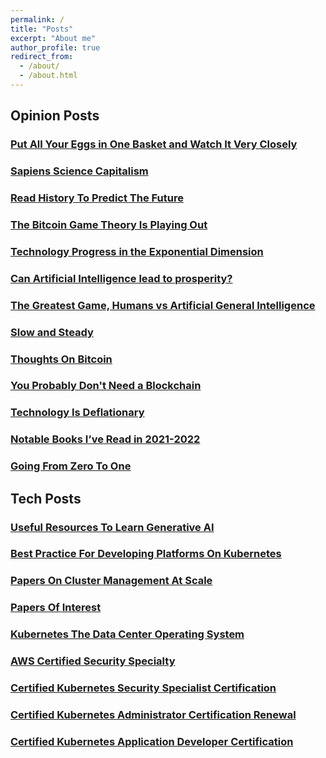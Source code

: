 ```yaml
---
permalink: /
title: "Posts"
excerpt: "About me"
author_profile: true
redirect_from: 
  - /about/
  - /about.html
---
```


## Opinion Posts

### [Put All Your Eggs in One Basket and Watch It Very Closely](/publications/put-all-your-eggs-in-one-basket)

### [Sapiens Science Capitalism](/publications/sapiens-science-capitalism)

### [Read History To Predict The Future](/publications/read-history-to-predict-the-future)

### [The Bitcoin Game Theory Is Playing Out](/publications/bitcoin-game-theory-is-playing-out)

### [Technology Progress in the Exponential Dimension](/publications/technology-progress-in-the-exponential-dimension)

### [Can Artificial Intelligence lead to prosperity?](/publications/ai-prosperity)

### [The Greatest Game, Humans vs Artificial General Intelligence](/publications/the-greatest-game)

### [Slow and Steady](/publications/slow-and-steady)

### [Thoughts On Bitcoin](/publications/thoughts-on-bitcoin)

### [You Probably Don't Need a Blockchain](/publications/probably-dont-need-a-blockchain)

### [Technology Is Deflationary](/publications/technology-is-deflationary)

### [Notable Books I’ve Read in 2021-2022](/publications/2022-books-read)

### [Going From Zero To One](/publications/going-from-zero-to-one)

## Tech Posts

### [Useful Resources To Learn Generative AI](/publications/generative-ai)

### [Best Practice For Developing Platforms On Kubernetes](/publications/kubernetes-best-practices)

### [Papers On Cluster Management At Scale](/publications/cluster-management-papers)

### [Papers Of Interest](/publications/papers-of-interest)

### [Kubernetes The Data Center Operating System](/publications/kubernetes-the-data-center-operating-system)

### [AWS Certified Security Specialty](/publications/aws-security-certification)

### [Certified Kubernetes Security Specialist Certification](/publications/cks-certification)

### [Certified Kubernetes Administrator Certification Renewal](/publications/cka-certification-renewal)

### [Certified Kubernetes Application Developer Certification](/publications/ckad-certification)
